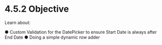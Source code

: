 # 4.5.2 Objective

Learn about:

● Custom Validation for the DatePicker to ensure Start Date is always after End Date ● Doing a simple dynamic row adder





